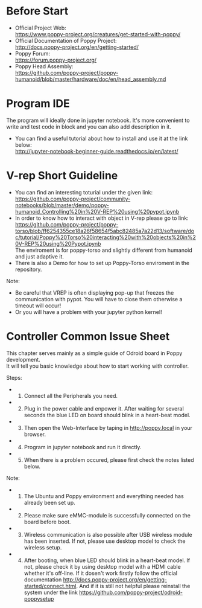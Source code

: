 # Before Start
+ Official Project Web:  
https://www.poppy-project.org/creatures/get-started-with-poppy/
+ Official Documentation of Poppy Project:  
http://docs.poppy-project.org/en/getting-started/  
+ Poppy Forum:  
https://forum.poppy-project.org/
+ Poppy Head Assembly:  
https://github.com/poppy-project/poppy-humanoid/blob/master/hardware/doc/en/head_assembly.md

# Program IDE
The program will ideally done in jupyter notebook. It's more convenient to write and test code in block and you can also add description in it.  
+ You can find a useful tutorial about how to install and use it at the link below:  
http://jupyter-notebook-beginner-guide.readthedocs.io/en/latest/

# V-rep Short Guideline
+ You can find an interesting toturial under the given link:  
https://github.com/poppy-project/community-notebooks/blob/master/demo/poppy-humanoid_Controlling%20in%20V-REP%20using%20pypot.ipynb
+ In order to know how to interact with object in V-rep please go to link:
https://github.com/poppy-project/poppy-torso/blob/ff6254355ce18a26f58654f5abc82485a7a22d13/software/doc/tutorial/Poppy%20Torso%20interacting%20with%20objects%20in%20V-REP%20using%20Pypot.ipynb  
The enviroment is for poppy-torso and slightly different from humanoid and just adaptive it.
+ There is also a Demo for how to set up Poppy-Torso enviroment in the repository.

Note:
+ Be careful that VREP is often displaying pop-up that freezes the communication with pypot. You will have to close them otherwise a timeout will occur!
+ Or you will have a problem with your jupyter python kernel!


# Controller Common Issue Sheet
This chapter serves mainly as a simple guide of Odroid board in Poppy development.  
It will tell you basic knowledge about how to start working with controller.

Steps:
+ 1.	Connect all the Peripherals you need.
+ 2. Plug in the power cable and enpower it. After waiting for several seconds the blue LED on board should blink in a heart-beat model.
+ 3. Then open the Web-Interface by taping in http://poppy.local in your browser.
+ 4. Program in jupyter notebook and run it directly.
+ 5. When there is a problem occured, please first check the notes listed below.

Note:
+ 1.	The Ubuntu and Poppy environment and everything needed has already been set up.
+ 2.	Please make sure eMMC-module is successfully connected on the board before boot.
+ 3.	Wireless communication is also possible after USB wireless module has been inserted. If not, please use desktop model to check the wireless setup.
+ 4.	After booting, when blue LED should blink in a heart-beat model. If not, please check it by using desktop model with a HDMI cable whether it's off-line. 
If it dosen't work firstly follow the official documentation http://docs.poppy-project.org/en/getting-started/connect.html.  And if it is still not helpful please reinstall the system under the link https://github.com/poppy-project/odroid-poppysetup


